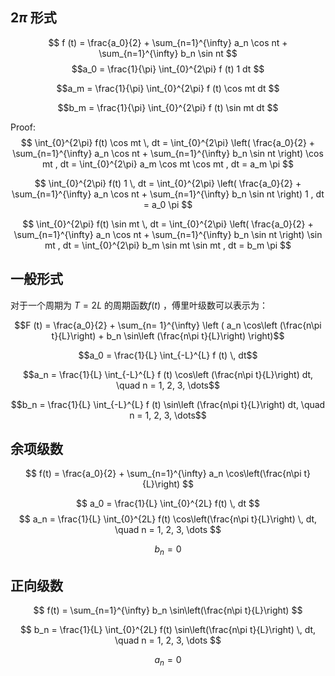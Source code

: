 ## $2\pi$ 形式

$$ f (t) = \frac{a_0}{2} + \sum_{n=1}^{\infty} a_n \cos nt + \sum_{n=1}^{\infty} b_n \sin nt $$
$$a_0 = \frac{1}{\pi} \int_{0}^{2\pi} f (t) 1 dt $$

$$a_m = \frac{1}{\pi} \int_{0}^{2\pi} f (t) \cos mt dt $$
 
$$b_m = \frac{1}{\pi} \int_{0}^{2\pi} f (t) \sin mt dt
$$

Proof:
$$ \int_{0}^{2\pi} f(t) \cos mt \, dt = \int_{0}^{2\pi} \left( \frac{a_0}{2} + \sum_{n=1}^{\infty} a_n \cos nt + \sum_{n=1}^{\infty} b_n \sin nt \right) \cos mt , dt = \int_{0}^{2\pi} a_m \cos mt \cos mt , dt = a_m \pi $$

$$ \int_{0}^{2\pi} f(t) 1 \, dt = \int_{0}^{2\pi} \left( \frac{a_0}{2} + \sum_{n=1}^{\infty} a_n \cos nt + \sum_{n=1}^{\infty} b_n \sin nt \right) 1 , dt = a_0 \pi $$

$$ \int_{0}^{2\pi} f(t) \sin mt \, dt = \int_{0}^{2\pi} \left( \frac{a_0}{2} + \sum_{n=1}^{\infty} a_n \cos nt + \sum_{n=1}^{\infty} b_n \sin nt \right) \sin mt , dt = \int_{0}^{2\pi} b_m \sin mt \sin mt , dt = b_m \pi $$

## 一般形式

对于一个周期为 $T = 2 L$ 的周期函数$f (t)$ ，傅里叶级数可以表示为：

$$F (t) = \frac{a_0}{2} + \sum_{n= 1}^{\infty} \left ( a_n \cos\left (\frac{n\pi t}{L}\right) + b_n \sin\left (\frac{n\pi t}{L}\right) \right)$$

$$a_0 = \frac{1}{L} \int_{-L}^{L} f (t) \, dt$$

$$a_n = \frac{1}{L} \int_{-L}^{L} f (t) \cos\left (\frac{n\pi t}{L}\right) dt, \quad n = 1, 2, 3, \dots$$

$$b_n = \frac{1}{L} \int_{-L}^{L} f (t) \sin\left (\frac{n\pi t}{L}\right) dt, \quad n = 1, 2, 3, \dots$$


## 余项级数


$$
f(t) = \frac{a_0}{2} + \sum_{n=1}^{\infty} a_n \cos\left(\frac{n\pi t}{L}\right)
$$

$$
a_0 = \frac{1}{L} \int_{0}^{2L} f(t) \, dt
$$
$$
a_n = \frac{1}{L} \int_{0}^{2L} f(t) \cos\left(\frac{n\pi t}{L}\right) \, dt, \quad n = 1, 2, 3, \dots
$$

$$b_n = 0$$


## 正向级数

$$
f(t) = \sum_{n=1}^{\infty} b_n \sin\left(\frac{n\pi t}{L}\right)
$$

$$
b_n = \frac{1}{L} \int_{0}^{2L} f(t) \sin\left(\frac{n\pi t}{L}\right) \, dt, \quad n = 1, 2, 3, \dots
$$

$$
a_n = 0
$$
